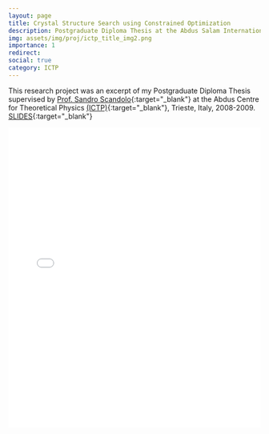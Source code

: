 ```yaml
---
layout: page
title: Crystal Structure Search using Constrained Optimization
description: Postgraduate Diploma Thesis at the Abdus Salam International Centre for Theoretical Physics (ICTP), Trieste, Italy
img: assets/img/proj/ictp_title_img2.png
importance: 1
redirect:
social: true
category: ICTP
---
```


This research project was an excerpt of my Postgraduate Diploma Thesis supervised by [Prof. Sandro Scandolo](https://www.ictp.it/member/sandro-scandolo#biography){:target="\_blank"} at the Abdus Centre for Theoretical Physics [(ICTP)](https://www.ictp.it/){:target="\_blank"}, Trieste, Italy, 2008-2009. [SLIDES](https://rpubs.com/hdo2021/IctpThesis){:target="\_blank"}

<center>
<div class="iframe-container">
<iframe class="responsive-iframe"
src="/assets/htmls/IctpThesis.html" width="100%" height="600px" allowfullscreen="" frameborder="0"></iframe>
</div>
</center>

<br />
<br />
